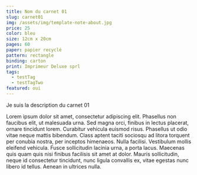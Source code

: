 ```yaml
---
title: Nom du carnet 01
slug: carnet01
img: /assets/img/template-note-about.jpg
price: 25
color: bleu
size: 12cm x 20cm
pages: 60
paper: papier recyclé
pattern: rectangle
binding: carton
print: Imprimeur Deluxe sprl
tags:
  - testTag
  - testTagTwo
featured: oui
---
```


Je suis la description du carnet 01

Lorem ipsum dolor sit amet, consectetur adipiscing elit. Phasellus non faucibus elit, ut malesuada urna. Sed magna orci, finibus in lectus placerat, ornare tincidunt lorem. Curabitur vehicula euismod risus. Phasellus ut odio vitae neque mattis bibendum. Class aptent taciti sociosqu ad litora torquent per conubia nostra, per inceptos himenaeos. Nulla facilisi. Vestibulum mollis eleifend vehicula. Fusce sollicitudin lacinia urna, a porta lacus. Maecenas quis quam quis nisi finibus facilisis sit amet at dolor. Mauris sollicitudin, neque id consectetur tincidunt, nunc ligula convallis ex, vitae egestas nunc libero id tellus. Aenean in ultrices nulla. 
